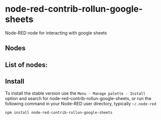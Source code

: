 node-red-contrib-rollun-google-sheets
================

Node-RED node for interacting with google sheets 

## Nodes
List of nodes:
- 

## Install

To install the stable version use the `Menu - Manage palette - Install`
option and search for node-red-contrib-rollun-google-sheets, or run the following
command in your Node-RED user directory, typically `~/.node-red`

    npm install node-red-contrib-rollun-google-sheets
